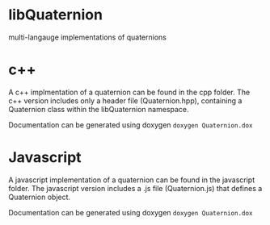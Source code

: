 # libQuaternion
multi-langauge implementations of quaternions

# c++
A c++ implmentation of a quaternion can be found in the cpp folder. 
The c++ version includes only a header file (Quaternion.hpp), 
containing a Quaternion class within the libQuaternion namespace.

Documentation can be generated using doxygen
`doxygen Quaternion.dox`

# Javascript
A javascript implementation of a quaternion can be found in the
javascript folder. The javascript version includes a .js file 
(Quaternion.js) that defines a Quaternion object.

Documentation can be generated using doxygen
`doxygen Quaternion.dox`
